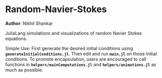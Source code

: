 # Random-Navier-Stokes

**Author**: Nikhil Shankar

JuliaLang simulations and visualizations of random Navier Stokes equations.

Simple Use: First generate the desired initial conditions using **`generateInitialConditions.jl`**. Then edit and run **`main.jl`** on those initial conditions. To promote encapsulation, users are encouraged to call functions in **`helpers/mainComputations.jl`** and **`helpers/animations.jl`** as much as possible.
